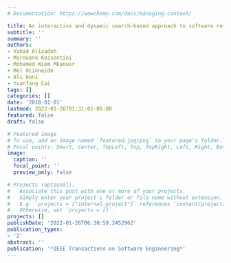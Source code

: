 ```yaml
---
# Documentation: https://wowchemy.com/docs/managing-content/

title: An interactive and dynamic search-based approach to software refactoring recommendations
subtitle: ''
summary: ''
authors:
- Vahid Alizadeh
- Marouane Kessentini
- Mohamed Wiem Mkaouer
- Mel Ocinneide
- Ali Ouni
- Yuanfang Cai
tags: []
categories: []
date: '2018-01-01'
lastmod: 2022-01-26T01:31:01-05:00
featured: false
draft: false

# Featured image
# To use, add an image named `featured.jpg/png` to your page's folder.
# Focal points: Smart, Center, TopLeft, Top, TopRight, Left, Right, BottomLeft, Bottom, BottomRight.
image:
  caption: ''
  focal_point: ''
  preview_only: false

# Projects (optional).
#   Associate this post with one or more of your projects.
#   Simply enter your project's folder or file name without extension.
#   E.g. `projects = ["internal-project"]` references `content/project/deep-learning/index.md`.
#   Otherwise, set `projects = []`.
projects: []
publishDate: '2022-01-26T06:30:59.245296Z'
publication_types:
- '2'
abstract: ''
publication: '*IEEE Transactions on Software Engineering*'
---
```

